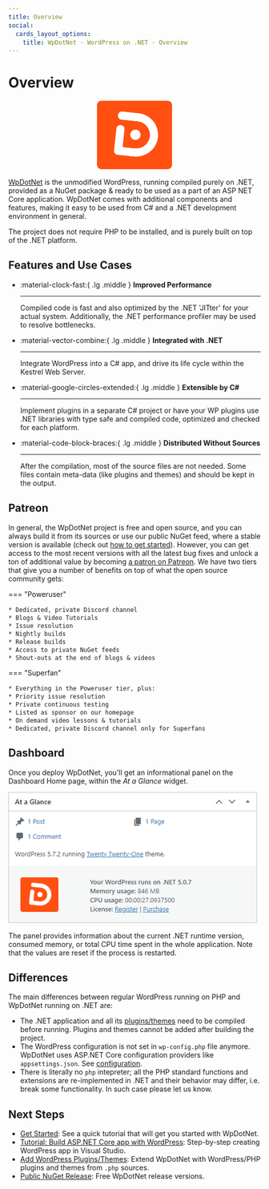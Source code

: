 ```yaml
---
title: Overview
social:
  cards_layout_options:
    title: WpDotNet - WordPress on .NET - Overview
---
```


# Overview

<div align="center">
  <img src="img/logo.png" width="150">
</div>

[WpDotNet](https://www.wpdotnet.com/) is the unmodified WordPress, running compiled purely on .NET, provided as a NuGet package & ready to be used as a part of an ASP NET Core application. WpDotNet comes with additional components and features, making it easy to be used from C# and a .NET development environment in general.

The project does not require PHP to be installed, and is purely built on top of the .NET platform.

## Features and Use Cases
<div class="grid cards" markdown>

-   :material-clock-fast:{ .lg .middle } __Improved Performance__

    ---

    Compiled code is fast and also optimized by the .NET 'JITter' for your actual system. Additionally, the .NET performance profiler may be used to resolve bottlenecks.

-   :material-vector-combine:{ .lg .middle } __Integrated with .NET__

    ---

     Integrate WordPress into a C# app, and drive its life cycle within the Kestrel Web Server.

-   :material-google-circles-extended:{ .lg .middle } __Extensible by C#__

    ---

    Implement plugins in a separate C# project or have your WP plugins use .NET libraries with type safe and compiled code, optimized and checked for each platform.

-   :material-code-block-braces:{ .lg .middle } __Distributed Without Sources__

    ---

    After the compilation, most of the source files are not needed. Some files contain meta-data (like plugins and themes) and should be kept in the output.

</div>

## Patreon
In general, the WpDotNet project is free and open source, and you can always build it from its sources or use our public NuGet feed, where a stable version is available (check out [how to get started](getting-started.md)). However, you can get access to the most recent versions with all the latest bug fixes and unlock a ton of additional value by becoming [a patron on Patreon](https://www.patreon.com/pchpcompiler). We have two tiers that give you a number of benefits on top of what the open source community gets:

=== "Poweruser"

    * Dedicated, private Discord channel
    * Blogs & Video Tutorials
    * Issue resolution
    * Nightly builds
    * Release builds
    * Access to private NuGet feeds
    * Shout-outs at the end of blogs & videos

=== "Superfan"

    * Everything in the Poweruser tier, plus:
    * Priority issue resolution
    * Private continuous testing
    * Listed as sponsor on our homepage
    * On demand video lessons & tutorials
    * Dedicated, private Discord channel only for Superfans

## Dashboard

Once you deploy WpDotNet, you'll get an informational panel on the Dashboard Home page, within the *At a Glance* widget.

![WpDotNet At Glance](img/wp-dashboard-glance.png)

The panel provides information about the current .NET runtime version, consumed memory, or total CPU time spent in the whole application. Note that the values are reset if the process is restarted.

## Differences

The main differences between regular WordPress running on PHP and WpDotNet running on .NET are:

- The .NET application and all its [plugins/themes](plugins-php.md) need to be compiled before running. Plugins and themes cannot be added after building the project.
- The WordPress configuration is not set in `wp-config.php` file anymore. WpDotNet uses ASP.NET Core configuration providers like `appsettings.json`. See [configuration](configuration.md).
- There is literally no `php` intepreter; all the PHP standard functions and extensions are re-implemented in .NET and their behavior may differ, i.e. break some functionality. In such case please let us know.

## Next Steps

- [Get Started](getting-started.md): See a quick tutorial that will get you started with WpDotNet.
- [Tutorial: Build ASP.NET Core app with WordPress](tutorials/aspnetcore-wordpress.md): Step-by-step creating WordPress app in Visual Studio.
- [Add WordPress Plugins/Themes](plugins-php.md): Extend WpDotNet with WordPress/PHP plugins and themes from `.php` sources.
- [Public NuGet Release](https://www.nuget.org/packages/PeachPied.WordPress.AspNetCore/): Free WpDotNet release versions.